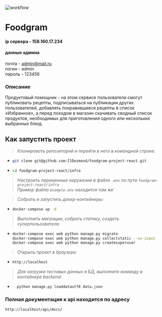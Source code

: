 ![workflow](https://github.com/IlDezmond/foodgram-project-react/actions/workflows/foodgram_workflow.yml/badge.svg)
# Foodgram

#### ip сервера - 158.160.17.234
#### данные админа
почта - admin@mail.ru <br>
логин - admin <br>
пароль - 123456 <br>

### Описание

Продуктовый помощник - на этом сервисе пользователи смогут публиковать рецепты,
подписываться на публикации других пользователей, добавлять понравившиеся 
рецепты в список «Избранное», а перед походом в магазин скачивать сводный 
список продуктов, необходимых для приготовления одного или нескольких выбранных блюд.

###
## Как запустить проект

>*Клонировать репозиторий и перейти в него в командной строке:*


* ```bash
  git clone git@github.com:IlDezmond/foodgram-project-react.git
  ```

* ```bash
  cd foodgram-project-react/infra
  ```
  
>*Настроить переменные окружения в файле `.env` по пути `foodgram-project-react/infra`* <br>
>*Пример файла `example.env` находится там же`*

>*Собрать и запустить докер-контейнеры:*

* ```bash
  docker-compose up -d
  ```

>*Выполнить миграции, собрать статику, создать суперпользователя:*

* ```bash
  docker-compose exec web python manage.py migrate
  docker-compose exec web python manage.py collectstatic --no-input
  docker-compose exec web python manage.py createsuperuser
  ```

>*Открыть проект в браузере:*

* ```bash
  http://localhost
  ```

>*Для загрузки тестовых данных в БД, выполните команду в контейнере backend:*

* ```bash
    python manage.py loaddatautf8 data.json
  ```


### Полная документация к api находится по адресу

```URL
http://localhost/api/docs/
```
